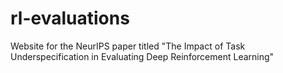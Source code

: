 # rl-evaluations
Website for the NeurIPS paper titled "The Impact of Task Underspecification in Evaluating Deep Reinforcement Learning"

